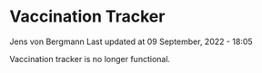 Vaccination Tracker
================
Jens von Bergmann
Last updated at 09 September, 2022 - 18:05

Vaccination tracker is no longer functional.
